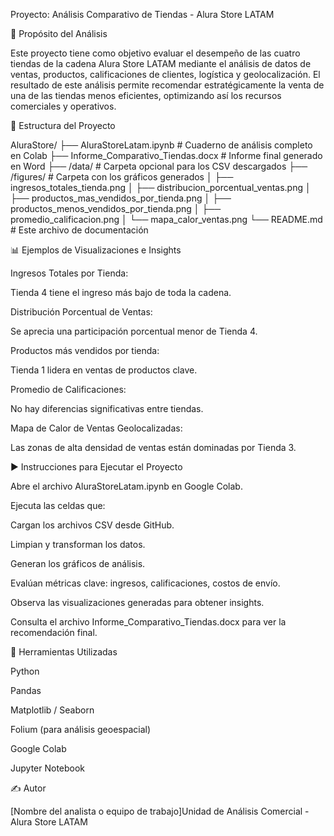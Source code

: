 Proyecto: Análisis Comparativo de Tiendas - Alura Store LATAM

📌 Propósito del Análisis

Este proyecto tiene como objetivo evaluar el desempeño de las cuatro tiendas de la cadena Alura Store LATAM mediante el análisis de datos de ventas, productos, calificaciones de clientes, logística y geolocalización. El resultado de este análisis permite recomendar estratégicamente la venta de una de las tiendas menos eficientes, optimizando así los recursos comerciales y operativos.

📁 Estructura del Proyecto

AluraStore/
├── AluraStoreLatam.ipynb           # Cuaderno de análisis completo en Colab
├── Informe_Comparativo_Tiendas.docx # Informe final generado en Word
├── /data/                           # Carpeta opcional para los CSV descargados
├── /figures/                        # Carpeta con los gráficos generados
│   ├── ingresos_totales_tienda.png
│   ├── distribucion_porcentual_ventas.png
│   ├── productos_mas_vendidos_por_tienda.png
│   ├── productos_menos_vendidos_por_tienda.png
│   ├── promedio_calificacion.png
│   └── mapa_calor_ventas.png
└── README.md                        # Este archivo de documentación

📊 Ejemplos de Visualizaciones e Insights

Ingresos Totales por Tienda:


Tienda 4 tiene el ingreso más bajo de toda la cadena.

Distribución Porcentual de Ventas:


Se aprecia una participación porcentual menor de Tienda 4.

Productos más vendidos por tienda:


Tienda 1 lidera en ventas de productos clave.

Promedio de Calificaciones:


No hay diferencias significativas entre tiendas.

Mapa de Calor de Ventas Geolocalizadas:


Las zonas de alta densidad de ventas están dominadas por Tienda 3.

▶️ Instrucciones para Ejecutar el Proyecto

Abre el archivo AluraStoreLatam.ipynb en Google Colab.

Ejecuta las celdas que:

Cargan los archivos CSV desde GitHub.

Limpian y transforman los datos.

Generan los gráficos de análisis.

Evalúan métricas clave: ingresos, calificaciones, costos de envío.

Observa las visualizaciones generadas para obtener insights.

Consulta el archivo Informe_Comparativo_Tiendas.docx para ver la recomendación final.

🧠 Herramientas Utilizadas

Python

Pandas

Matplotlib / Seaborn

Folium (para análisis geoespacial)

Google Colab

Jupyter Notebook

✍️ Autor

[Nombre del analista o equipo de trabajo]Unidad de Análisis Comercial - Alura Store LATAM